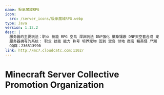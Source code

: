 ```yaml
---
name: 极承魔域RPG
icon:
  src: /server_icons/极承魔域RPG.webp
type: Java
version: 1.12.2
desc: |
  服务器的主要玩法：职业 技能 RPG 空岛 深渊玩法 DNF强化 徽章镶嵌 DNF天空套合成 宠物体系 时空之物玩法(原神圣遗物)
  服务器拥有的系统： 职业 技能 能力 称号 培养宠物 签到 空岛 领地 商店 精英怪 尸潮 自助充值 邮箱 礼包 签到 任务 组队 活动副本
  QQ群：236513990
link: http://mc7.cloudcatc.com:1102/
---
```


# Minecraft Server Collective Promotion Organization
